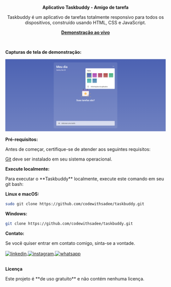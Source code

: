 <div align="center">

<b>Aplicativo Taskbuddy - Amigo de tarefa</b>

  <p>Taskbuddy é um aplicativo de tarefas totalmente responsivo para todos os dispositivos, construído usando HTML, CSS e JavaScript.</p>

  <a href="https://apptaskbuddy.netlify.app/"><strong>Demonstração ao vivo</strong></a>
</div><br>


<b>Capturas de tela de demonstração:</b>

![Demonstração da área de trabalho do Taskbuddy](./readme-images/desktop.png "Demonstração de área de trabalho")

<b>Pré-requisitos:</b>

<p>Antes de começar, certifique-se de atender aos seguintes requisitos:</p>

[Git](https://git-scm.com/downloads "Download Git") deve ser instalado em seu sistema operacional.

<b>Execute localmente:</b>

<p>Para executar o **Taskbuddy** localmente, execute este comando em seu git bash:</p>

<b>Linux e macOS:</b>

```bash
sudo git clone https://github.com/codewithsadee/taskbuddy.git
```

<b>Windows:</b>

```bash
git clone https://github.com/codewithsadee/taskbuddy.git
```

<b>Contato:</b>

<p>Se você quiser entrar em contato comigo, sinta-se a vontade.</p> 

<a href="https://linkedin.com/in/danie1portela" target="_blank">
  <img align="center" src="https://img.shields.io/badge/ - LinkedIn-05122A?style=flat&logo=linkedin" alt="linkedin"/>
</a>
 <a href="https://instagram.com/danielfront_" target="_blank">
 <img align="center" src="https://img.shields.io/badge/ - Instagram-05122A?style=flat&logo=instagram" alt="instagram"/>
</a>
 <a href="https://wa.me/77999109489" target="_blank">
 <img align="center" src="https://img.shields.io/badge/-Whatsapp-05122A?style=flat&logo=whatsapp" alt="whatsapp"/>
</a>

<br><b>Licença</b>

<p>Este projeto é **de uso gratuito** e não contém nenhuma licença.</p>

